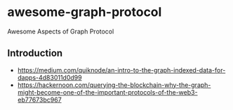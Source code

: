# awesome-graph-protocol
Awesome Aspects of Graph Protocol

## Introduction
- https://medium.com/quiknode/an-intro-to-the-graph-indexed-data-for-dapps-4d83011d0d99
- https://hackernoon.com/querying-the-blockchain-why-the-graph-might-become-one-of-the-important-protocols-of-the-web3-eb77673bc967
